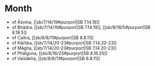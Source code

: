 # Month

* of Āśvina, [[sb/7/14/19#purport|SB 7.14.19]]
* of Bhādra, [[sb/7/14/19#purport|SB 7.14.19]], [[sb/8/18/5#purport|SB 8.18.5]]
* of Caitra, [[sb/8/8/11#purport|SB 8.8.11]]
* of Kārtika, [[sb/7/14/20-23#purport|SB 7.14.20-23]]
* of Māgha, [[sb/7/14/20-23#purport|SB 7.14.20-23]]
* of Phālguna, [[sb/8/16/25#purport|SB 8.16.25]]
* of Vaiśākha, [[sb/8/8/11#purport|SB 8.8.11]]
